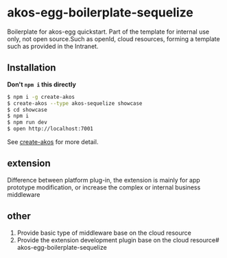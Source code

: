 # akos-egg-boilerplate-sequelize

Boilerplate for akos-egg quickstart. 
Part of the template for internal use only, not open source.Such as openId, cloud resources, forming a template such as provided in the Intranet.

## Installation

**Don't `npm i` this directly**

```bash
$ npm i -g create-akos
$ create-akos --type akos-sequelize showcase
$ cd showcase
$ npm i
$ npm run dev
$ open http://localhost:7001
```

See [create-akos](https://github.com/akos/create-akos) for more detail.

## extension
Difference between platform plug-in, the extension is mainly for app prototype modification, or increase the complex or internal business middleware

## other
1. Provide basic type of middleware base on the cloud resource
2. Provide the extension development plugin base on the cloud resource# akos-egg-boilerplate-sequelize
